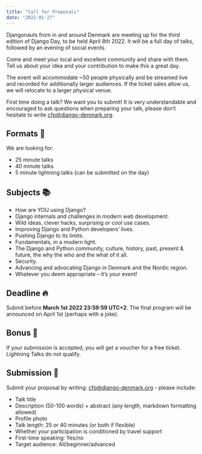 ```yaml
---
title: "Call for Proposals"
date: "2022-01-27"
---
```


Djangonauts from in and around Denmark are meeting up for the third edition of Django Day, to be held April 8th 2022.
It will be a full day of talks, followed by an evening of social events.

Come and meet your local and excellent community and share with them. Tell us about your idea and your contribution to make
this a great day.

The event will accommodate ~50 people physically and be streamed live and recorded for additionally larger audiences. If the ticket sales allow us, we will relocate to a larger physical venue.

First time doing a talk? We want you to submit! It is very understandable and encouraged to ask questions when preparing your
talk, please don’t hesitate to write cfp@django-denmark.org.


## Formats 🌈

We are looking for:

* 25 minute talks
* 40 minute talks
* 5 minute lightning talks (can be submitted on the day)


## Subjects 📚

* How are YOU using Django?
* Django internals and challenges in modern web development.
* Wild ideas, clever hacks, surprising or cool use cases.
* Improving Django and Python developers’ lives.
* Pushing Django to its limits.
* Fundamentals, in a modern light.
* The Django and Python community, culture, history, past, present & future, the why the who and the what of it all.
* Security.
* Advancing and advocating Django in Denmark and the Nordic region.
* Whatever you deem appropriate – it’s your event!


## Deadline 🔥

Submit before **March 1st 2022 23:59:59 UTC+2**. The final program will be announced on April 1st (perhaps with a joke).


## Bonus 🎁

If your submission is accepted, you will get a voucher for a free ticket. Lightning Talks do not qualify.


## Submission 🧐

Submit your proposal by writing: cfp@django-denmark.org - please include:

* Talk title
* Description (50-100 words) + abstract (any length, markdown formatting allowed)
* Profile photo
* Talk length: 25 or 40 minutes (or both if flexible)
* Whether your participation is conditioned by travel support
* First-time speaking: Yes/no
* Target audience: All/beginner/advanced

